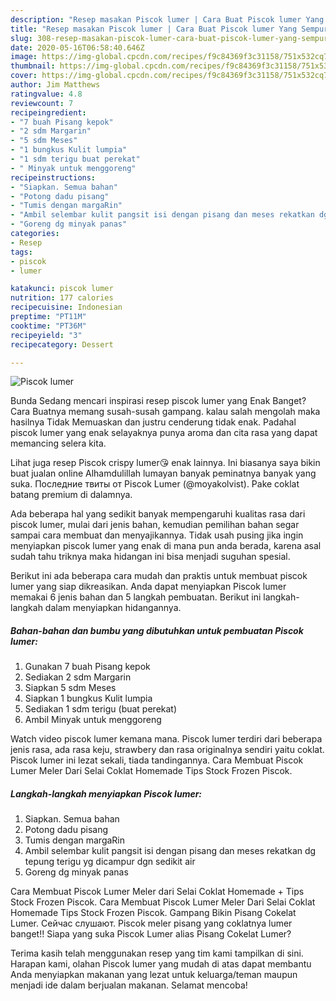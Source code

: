 ```yaml
---
description: "Resep masakan Piscok lumer | Cara Buat Piscok lumer Yang Sempurna"
title: "Resep masakan Piscok lumer | Cara Buat Piscok lumer Yang Sempurna"
slug: 308-resep-masakan-piscok-lumer-cara-buat-piscok-lumer-yang-sempurna
date: 2020-05-16T06:58:40.646Z
image: https://img-global.cpcdn.com/recipes/f9c84369f3c31158/751x532cq70/piscok-lumer-foto-resep-utama.jpg
thumbnail: https://img-global.cpcdn.com/recipes/f9c84369f3c31158/751x532cq70/piscok-lumer-foto-resep-utama.jpg
cover: https://img-global.cpcdn.com/recipes/f9c84369f3c31158/751x532cq70/piscok-lumer-foto-resep-utama.jpg
author: Jim Matthews
ratingvalue: 4.8
reviewcount: 7
recipeingredient:
- "7 buah Pisang kepok"
- "2 sdm Margarin"
- "5 sdm Meses"
- "1 bungkus Kulit lumpia"
- "1 sdm terigu buat perekat"
- " Minyak untuk menggoreng"
recipeinstructions:
- "Siapkan. Semua bahan"
- "Potong dadu pisang"
- "Tumis dengan margaRin"
- "Ambil selembar kulit pangsit isi dengan pisang dan meses rekatkan dg tepung terigu yg dicampur dgn sedikit air"
- "Goreng dg minyak panas"
categories:
- Resep
tags:
- piscok
- lumer

katakunci: piscok lumer 
nutrition: 177 calories
recipecuisine: Indonesian
preptime: "PT11M"
cooktime: "PT36M"
recipeyield: "3"
recipecategory: Dessert

---
```



![Piscok lumer](https://img-global.cpcdn.com/recipes/f9c84369f3c31158/751x532cq70/piscok-lumer-foto-resep-utama.jpg)

Bunda Sedang mencari inspirasi resep piscok lumer yang Enak Banget? Cara Buatnya memang susah-susah gampang. kalau salah mengolah maka hasilnya Tidak Memuaskan dan justru cenderung tidak enak. Padahal piscok lumer yang enak selayaknya punya aroma dan cita rasa yang dapat memancing selera kita.

Lihat juga resep Piscok crispy lumer😘 enak lainnya. Ini biasanya saya bikin buat jualan online Alhamdulillah lumayan banyak peminatnya banyak yang suka. Последние твиты от Piscok Lumer (@moyakolvist). Pake coklat batang premium di dalamnya.

Ada beberapa hal yang sedikit banyak mempengaruhi kualitas rasa dari piscok lumer, mulai dari jenis bahan, kemudian pemilihan bahan segar sampai cara membuat dan menyajikannya. Tidak usah pusing jika ingin menyiapkan piscok lumer yang enak di mana pun anda berada, karena asal sudah tahu triknya maka hidangan ini bisa menjadi suguhan spesial.


Berikut ini ada beberapa cara mudah dan praktis untuk membuat piscok lumer yang siap dikreasikan. Anda dapat menyiapkan Piscok lumer memakai 6 jenis bahan dan 5 langkah pembuatan. Berikut ini langkah-langkah dalam menyiapkan hidangannya.

<!--inarticleads1-->

##### Bahan-bahan dan bumbu yang dibutuhkan untuk pembuatan Piscok lumer:

1. Gunakan 7 buah Pisang kepok
1. Sediakan 2 sdm Margarin
1. Siapkan 5 sdm Meses
1. Siapkan 1 bungkus Kulit lumpia
1. Sediakan 1 sdm terigu (buat perekat)
1. Ambil  Minyak untuk menggoreng


Watch video piscok lumer kemana mana. Piscok lumer terdiri dari beberapa jenis rasa, ada rasa keju, strawbery dan rasa originalnya sendiri yaitu coklat. Piscok lumer ini lezat sekali, tiada tandingannya. Cara Membuat Piscok Lumer Meler Dari Selai Coklat Homemade Tips Stock Frozen Piscok. 

<!--inarticleads2-->

##### Langkah-langkah menyiapkan Piscok lumer:

1. Siapkan. Semua bahan
1. Potong dadu pisang
1. Tumis dengan margaRin
1. Ambil selembar kulit pangsit isi dengan pisang dan meses rekatkan dg tepung terigu yg dicampur dgn sedikit air
1. Goreng dg minyak panas


Cara Membuat Piscok Lumer Meler dari Selai Coklat Homemade + Tips Stock Frozen Piscok. Cara Membuat Piscok Lumer Meler Dari Selai Coklat Homemade Tips Stock Frozen Piscok. Gampang Bikin Pisang Cokelat Lumer. Сейчас слушают. Piscok meler pisang yang coklatnya lumer banget!! Siapa yang suka Piscok Lumer alias Pisang Cokelat Lumer? 

Terima kasih telah menggunakan resep yang tim kami tampilkan di sini. Harapan kami, olahan Piscok lumer yang mudah di atas dapat membantu Anda menyiapkan makanan yang lezat untuk keluarga/teman maupun menjadi ide dalam berjualan makanan. Selamat mencoba!
